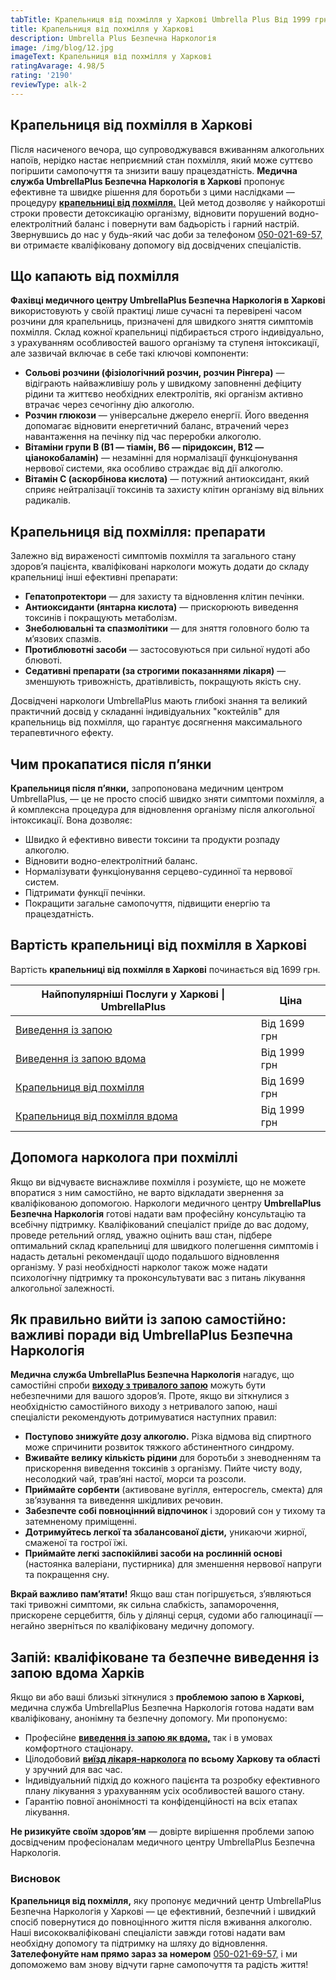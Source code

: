 ```yaml
---
tabTitle: Крапельниця від похмілля у Харкові Umbrella Plus Від 1999 грн
title: Крапельниця від похмілля у Харкові
description: Umbrella Plus Безпечна Наркологія
image: /img/blog/12.jpg
imageText: Крапельниця від похмілля у Харкові
ratingAvarage: 4.98/5
rating: '2190'
reviewType: alk-2
---
```



## Крапельниця від похмілля в Харкові

Після насиченого вечора, що супроводжувався вживанням алкогольних напоїв, нерідко настає неприємний стан похмілля, який може суттєво погіршити самопочуття та знизити вашу працездатність. **Медична служба UmbrellaPlus Безпечна Наркологія в Харкові** пропонує ефективне та швидке рішення для боротьби з цими наслідками — процедуру **[крапельниці від похмілля.](https://umbrella-plus.com.ua/uk/kharkiv/kapelnica_ot_alkogola_kharkiv-ua/)** Цей метод дозволяє у найкоротші строки провести детоксикацію організму, відновити порушений водно-електролітний баланс і повернути вам бадьорість і гарний настрій. Звернувшись до нас у будь-який час доби за телефоном [050-021-69-57,](tel:0500216957) ви отримаєте кваліфіковану допомогу від досвідчених спеціалістів.

## Що капають від похмілля

**Фахівці медичного центру UmbrellaPlus Безпечна Наркологія в Харкові** використовують у своїй практиці лише сучасні та перевірені часом розчини для крапельниць, призначені для швидкого зняття симптомів похмілля. Склад кожної крапельниці підбирається строго індивідуально, з урахуванням особливостей вашого організму та ступеня інтоксикації, але зазвичай включає в себе такі ключові компоненти:

* **Сольові розчини (фізіологічний розчин, розчин Рінгера)** — відіграють найважливішу роль у швидкому заповненні дефіциту рідини та життєво необхідних електролітів, які організм активно втрачає через сечогінну дію алкоголю.
* **Розчин глюкози** — універсальне джерело енергії. Його введення допомагає відновити енергетичний баланс, втрачений через навантаження на печінку під час переробки алкоголю.
* **Вітаміни групи B (B1 — тіамін, B6 — піридоксин, B12 — ціанокобаламін)** — незамінні для нормалізації функціонування нервової системи, яка особливо страждає від дії алкоголю.
* **Вітамін C (аскорбінова кислота)** — потужний антиоксидант, який сприяє нейтралізації токсинів та захисту клітин організму від вільних радикалів.

## Крапельниця від похмілля: препарати

Залежно від вираженості симптомів похмілля та загального стану здоров’я пацієнта, кваліфіковані наркологи можуть додати до складу крапельниці інші ефективні препарати:

* **Гепатопротектори** — для захисту та відновлення клітин печінки.
* **Антиоксиданти (янтарна кислота)** — прискорюють виведення токсинів і покращують метаболізм.
* **Знеболювальні та спазмолітики** — для зняття головного болю та м’язових спазмів.
* **Протиблювотні засоби** — застосовуються при сильної нудоті або блювоті.
* **Седативні препарати (за строгими показаннями лікаря)** — зменшують тривожність, дратівливість, покращують якість сну.

Досвідчені наркологи UmbrellaPlus мають глибокі знання та великий практичний досвід у складанні індивідуальних "коктейлів" для крапельниць від похмілля, що гарантує досягнення максимального терапевтичного ефекту.

## Чим прокапатися після п’янки

**Крапельниця після п’янки,** запропонована медичним центром UmbrellaPlus, — це не просто спосіб швидко зняти симптоми похмілля, а й комплексна процедура для відновлення організму після алкогольної інтоксикації. Вона дозволяє:

* Швидко й ефективно вивести токсини та продукти розпаду алкоголю.
* Відновити водно-електролітний баланс.
* Нормалізувати функціонування серцево-судинної та нервової систем.
* Підтримати функції печінки.
* Покращити загальне самопочуття, підвищити енергію та працездатність.

## Вартість крапельниці від похмілля в Харкові

Вартість **крапельниці від похмілля в Харкові** починається від 1699 грн.

| Найпопулярніші Послуги у Харкові \| UmbrellaPlus                                                                    | Ціна         |
| ------------------------------------------------------------------------------------------------------------------- | ------------ |
| [Виведення із запою](https://umbrella-plus.com.ua/uk/kharkiv/vivod-iz-zapoia-kharkiv-ua/)                           | Від 1699 грн |
| [Виведення із запою вдома](https://umbrella-plus.com.ua/uk/kharkiv/vivod-iz-zapoia-na-domy-kharkiv-ua/)             | Від 1999 грн |
| [Крапельниця від похмілля](https://umbrella-plus.com.ua/uk/kharkiv/kapelnica_ot_alkogola_kharkiv-ua/)               | Від 1699 грн |
| [Крапельниця від похмілля вдома](https://umbrella-plus.com.ua/uk/kharkiv/kapelnica_ot_alkogola_na_domy_kharkiv_ua/) | Від 1999 грн |

## Допомога нарколога при похміллі

Якщо ви відчуваєте виснажливе похмілля і розумієте, що не можете впоратися з ним самостійно, не варто відкладати звернення за кваліфікованою допомогою. Наркологи медичного центру **UmbrellaPlus Безпечна Наркологія** готові надати вам професійну консультацію та всебічну підтримку. Кваліфікований спеціаліст приїде до вас додому, проведе ретельний огляд, уважно оцінить ваш стан, підбере оптимальний склад крапельниці для швидкого полегшення симптомів і надасть детальні рекомендації щодо подальшого відновлення організму. У разі необхідності нарколог також може надати психологічну підтримку та проконсультувати вас з питань лікування алкогольної залежності.

## Як правильно вийти із запою самостійно: важливі поради від UmbrellaPlus Безпечна Наркологія

**Медична служба UmbrellaPlus Безпечна Наркологія** нагадує, що самостійні спроби **[виходу з тривалого запою](https://umbrella-plus.com.ua/uk/kharkiv/vivod-iz-zapoia-kharkiv-ua/)** можуть бути небезпечними для вашого здоров’я. Проте, якщо ви зіткнулися з необхідністю самостійного виходу з нетривалого запою, наші спеціалісти рекомендують дотримуватися наступних правил:

* **Поступово знижуйте дозу алкоголю.** Різка відмова від спиртного може спричинити розвиток тяжкого абстинентного синдрому.
* **Вживайте велику кількість рідини** для боротьби з зневодненням та прискорення виведення токсинів з організму. Пийте чисту воду, несолодкий чай, трав’яні настої, морси та розсоли.
* **Приймайте сорбенти** (активоване вугілля, ентеросгель, смекта) для зв’язування та виведення шкідливих речовин.
* **Забезпечте собі повноцінний відпочинок** і здоровий сон у тихому та затемненому приміщенні.
* **Дотримуйтесь легкої та збалансованої дієти,** уникаючи жирної, смаженої та гострої їжі.
* **Приймайте легкі заспокійливі засоби на рослинній основі** (настоянка валеріани, пустирника) для зменшення нервової напруги та покращення сну.

**Вкрай важливо пам’ятати!** Якщо ваш стан погіршується, з’являються такі тривожні симптоми, як сильна слабкість, запаморочення, прискорене серцебиття, біль у ділянці серця, судоми або галюцинації — негайно зверніться по кваліфіковану медичну допомогу.

## Запій: кваліфіковане та безпечне виведення із запою вдома Харків

Якщо ви або ваші близькі зіткнулися з **проблемою запою в Харкові,** медична служба UmbrellaPlus Безпечна Наркологія готова надати вам кваліфіковану, анонімну та безпечну допомогу. Ми пропонуємо:

* Професійне **[виведення із запою як вдома,](https://umbrella-plus.com.ua/uk/kharkiv/vivod-iz-zapoia-na-domy-kharkiv-ua/)** так і в умовах комфортного стаціонару.
* Цілодобовий **[виїзд лікаря-нарколога](https://umbrella-plus.com.ua/uk/kharkiv/kapelnica_ot_alkogola_na_domy_kharkiv_ua/) по всьому Харкову та області** у зручний для вас час.
* Індивідуальний підхід до кожного пацієнта та розробку ефективного плану лікування з урахуванням усіх особливостей вашого стану.
* Гарантію повної анонімності та конфіденційності на всіх етапах лікування.

**Не ризикуйте своїм здоров’ям** — довірте вирішення проблеми запою досвідченим професіоналам медичного центру UmbrellaPlus Безпечна Наркологія.

### Висновок

**Крапельниця від похмілля,** яку пропонує медичний центр UmbrellaPlus Безпечна Наркологія у Харкові — це ефективний, безпечний і швидкий спосіб повернутися до повноцінного життя після вживання алкоголю. Наші висококваліфіковані спеціалісти завжди готові надати вам необхідну допомогу та підтримку на шляху до відновлення.
**Зателефонуйте нам прямо зараз за номером** [050-021-69-57,](tel:0500216957) і ми допоможемо вам знову відчути гарне самопочуття та радість життя!
